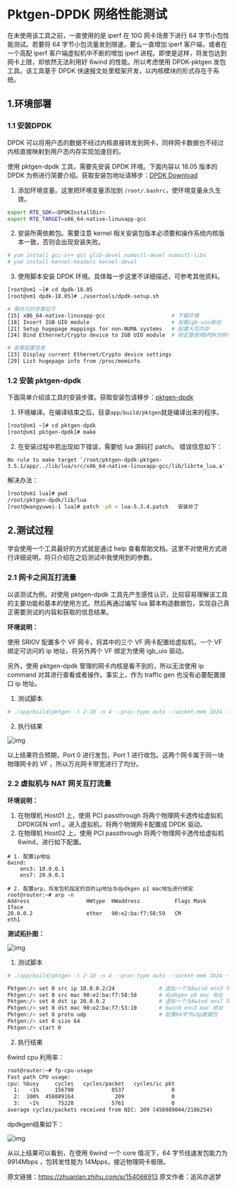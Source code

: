 # Pktgen-DPDK 网络性能测试

在未使用该工具之前，一直使用的是 iperf 在 10G 网卡场景下进行 64 字节小包性能测试。若要将 64 字节小包流量发到限速，要么一直增加 iperf 客户端，或者在一个高配 iperf 客户端虚拟机中不断的增加 iperf 进程。即使是这样，将发包达到网卡上限，却依然无法利用好 6wind 的性能。所以考虑使用 DPDK-pktgen 发包工具。该工具基于 DPDK 快速报文处里框架开发，以内核模块的形式存在于系统。

## 1.环境部署

### 1.1 安装DPDK

DPDK 可以将用户态的数据不经过内核直接转发到网卡，同样网卡数据也不经过内核直接映射到用户态内存实现加速目的。

使用 pktgen-dpdk 工具，需要先安装 DPDK 环境。下面内容以 18.05 版本的 DPDK 为例进行简要介绍。获取安装包地址请移步：[DPDK Download](https://link.zhihu.com/?target=http%3A//core.dpdk.org/download/)

1. 添加环境变量。这里把环境变量添加到 `/root/.bashrc`，使环境变量永久生效。

```bash
export RTE_SDK=<DPDKInstallDir>
export RTE_TARGET=x86_64-native-linuxapp-gcc
```

2. 安装所需依赖包。需要注意 kernel 相关安装包版本必须要和操作系统内核版本一致，否则会出现安装失败。

```bash
# yum install gcc-c++ gcc glib-devel numactl-devel numactl-libs 
# yum install kernel-headers kernel-devel
```

3. 使用脚本安装 DPDK 环境。具体每一步这里不详细描述，可参考其他资料。

```bash
[root@vm1 ~]# cd dpdk-18.05
[root@vm1 dpdk-18.05]# ./usertools/dpdk-setup.sh

# 需执行的步骤如下
[15] x86_64-native-linuxapp-gcc                     # 下载环境
[18] Insert IGB UIO module                          # 加载igb_uio驱动
[21] Setup hugepage mappings for non-NUMA systems   # 配置大页内存
[24] Bind Ethernet/Crypto device to IGB UIO module  # 绑定要使用DPDK的网卡

# 查看配置信息
[23] Display current Ethernet/Crypto device settings
[29] List hugepage info from /proc/meminfo
```

### 1.2 安装 pktgen-dpdk

下面简单介绍该工具的安装步骤。获取安装包请移步：[pktgen-dpdk](https://link.zhihu.com/?target=http%3A//git.dpdk.org/apps/pktgen-dpdk)

1. 环境编译。在编译结束之后，目录`app/build/pktgen`就是编译出来的程序。

```bash
[root@vm1 ~]# cd pktgen-dpdk
[root@vm1 pktgen-dpdk]# make
```

2. 在安装过程中若出现如下错误，需要给 lua 源码打 patch。 错误信息如下：

```text
No rule to make target `/root/pktgen-dpdk-pktgen-3.5.1/app/../lib/lua/src/x86_64-native-linuxapp-gcc/lib/librte_lua.a'
```

解决办法：

```bash
[root@vm1 lua]# pwd
/root/pktgen-dpdk/lib/lua
[root@wangyuwei-1 lua]# patch -p0 < lua-5.3.4.patch   安装补丁
```

## 2.测试过程

学会使用一个工具最好的方式就是通过 help 查看帮助文档。这里不对使用方式进行详细说明，将只介绍在之后测试中我使用到的参数。

### 2.1 网卡之间互打流量

以该测试为例，对使用 pktgen-dpdk 工具先产生感性认识，比较容易理解该工具的主要功能和基本的使用方式。然后再通过编写 lua 脚本构造数据包，实现自己真正需要测试的内容和获取的信息结果。

**环境说明：**

使用 SRIOV 配置多个 VF 网卡，将其中的三个 VF 网卡配置给虚拟机，一个 VF 绑定可访问的 ip 地址，将另外两个 VF 绑定为使用 igb_uio 驱动。

另外，使用 pktgen-dpdk 管理的网卡内核是看不到的，所以无法使用 ip command 对其进行查看或者操作。事实上，作为 traffic gen 也没有必要配置接口 ip 地址。

1. 测试脚本

```bash
# ./app/build/pktgen -l 2-10 -n 4 --proc-type auto --socket-mem 1024 -- -P -m "[3-4:5-6].0,[7-8:9-10].1" -f themes/black-yellow.theme
```

2. 执行结果

![img](https://pic2.zhimg.com/80/v2-fa66074c22696182be310ec4db57eccd_720w.webp)

以上结果符合预期，Port 0 进行发包，Port 1 进行收包。这两个网卡属于同一块物理网卡的 VF ，所以万兆网卡带宽进行了均分。

### 2.2 虚拟机与 NAT 网关互打流量

**环境说明：**

1. 在物理机 Host01 上，使用 PCI passthrough 将两个物理网卡透传给虚拟机 DPDKGEN vm1 。进入虚拟机，将两个物理网卡配置成 DPDK 驱动。
2. 在物理机 Host02 上，使用 PCI passthrough 将两个物理网卡透传给虚拟机 6wind，进行如下配置。

```text
# 1. 配置ip地址
6wind:
    ens3: 10.0.0.1
    ens7: 20.0.0.1

# 2. 配置arp，将发包机指定的目的ip地址与dpdkgen p1 mac地址进行绑定
root@router:~# arp -n
Address                  HWtype  HWaddress           Flags Mask            Iface
20.0.0.2                 ether   90:e2:ba:f7:58:59   CM                    eth1
```

**测试拓扑图：**

![img](https://pic2.zhimg.com/80/v2-2c27dd2b23027bc808846ab8b5519815_720w.webp)

1. 测试脚本

```bash
# ./app/build/pktgen -l 2-10 -n 4 --proc-type auto --socket-mem 1024 -- -P -m "[3-4:5-6].0,[7-8,9-10].1"

Pktgen:/> set 0 src ip 10.0.0.2/24              # 虚拟一个与6wind ens3 同网段的ip地址
Pktgen:/> set 0 src mac 90:e2:ba:f7:58:58       # dpdkgen p0 mac 地址
Pktgen:/> set 0 dst ip 20.0.0.2                 # 虚拟一个与6wind ens7 同网段的ip地址，注意做arp配置
Pktgen:/> set 0 dst mac 90:e2:ba:f7:53:10       # 6wind ens3 mac 地址
Pktgen:/> set 0 proto udp                       # 配置64字节udp数据包
Pktgen:/> set 0 size 64
Pktgen:/> start 0
```

2. 执行结果

6wind cpu 利用率：

```bash
root@router:~# fp-cpu-usage 
Fast path CPU usage:
cpu: %busy     cycles   cycles/packet   cycles/ic pkt
  1:   <1%     156790            8537               0
  2:  100%  458889164             209               0
  3:   <1%      75228            5761               0
average cycles/packets received from NIC: 209 (458989044/2186254)
```

dpdkgen结果如下：

![img](https://pic2.zhimg.com/80/v2-eb3e338cc3c41b2220a44a181f7c4465_720w.webp)

从以上结果可以看到，在使用 6wind 一个 core 情况下，64 字节线速发包能力为 9914Mbps ，包转发性能为 14Mpps，接近物理网卡极限。





原文链接：https://zhuanlan.zhihu.com/p/154066913  原文作者：追风亦追梦
